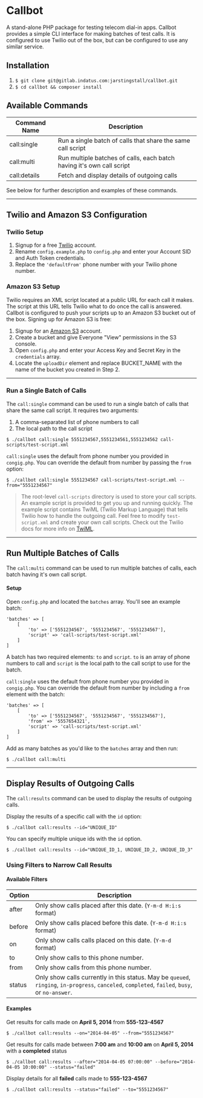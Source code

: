 # Callbot

A stand-alone PHP package for testing telecom dial-in apps. Callbot provides a simple CLI interface for making batches of test calls. It is configured to use Twilio out of the box, but can be configured to use any similar service.

## Installation

1. `$ git clone git@gitlab.indatus.com:jarstingstall/callbot.git`
2. `$ cd callbot && composer install`

## Available Commands

| Command Name | Description                                                           |
| ------------ | --------------------------------------------------------------------- |
| call:single  | Run a single batch of calls that share the same call script           |
| call:multi   | Run multiple batches of calls, each batch having it's own call script |
| call:details | Fetch and display details of outgoing calls                           |

See below for further description and examples of these commands.


---

## Twilio and Amazon S3 Configuration

### Twilio Setup

1. Signup for a free [Twilio](https://www.twilio.com/try-twilio) account.
2. Rename `config.example.php` to `config.php` and enter your Account SID and Auth Token credentials.
3. Replace the `'defaultFrom'` phone number with your Twilio phone number.

### Amazon S3 Setup

Twilio requires an XML script located at a public URL for each call it makes. The script at this URL tells Twilio what to do once the call is answered. Callbot is configured to push your scripts up to an Amazon S3 bucket out of the box. Signing up for Amazon S3 is free:

1. Signup for an [Amazon S3](https://console.aws.amazon.com/s3/) account.
2. Create a bucket and give Everyone "View" permissions in the S3 console.
3. Open `config.php` and enter your Access Key and Secret Key in the `credentials` array.
4. Locate the `uploadDir` element and replace BUCKET_NAME with the name of the bucket you created in Step 2.


---

### Run a Single Batch of Calls

The `call:single` command can be used to run a single batch of calls that share the same call script. It requires two arguments:

1. A comma-separated list of phone numbers to call
2. The local path to the call script

```
$ ./callbot call:single 5551234567,5551234561,5551234562 call-scripts/test-script.xml
```

`call:single` uses the default from phone number you provided in `congig.php`. You can override the default from number by passing the `from` option:

```
$ ./callbot call:single 5551234567 call-scripts/test-script.xml --from="5551234567"
```

> The root-level `call-scripts` directory is used to store your call scripts. An example script is provided to
> get you up and running quickly. The example script contains TwiML (Twilio Markup Language) that tells Twilio
> how to handle the outgoing call. Feel free to modify `test-script.xml` and create your own call scripts.
> Check out the Twilio docs for more info on [TwiML](https://www.twilio.com/docs/api/twiml).


---

## Run Multiple Batches of Calls

The `call:multi` command can be used to run multiple batches of calls, each batch having it's own call script.

#### Setup

Open `config.php` and located the `batches` array. You'll see an example batch:

```
'batches' => [
    [
        'to' => ['5551234567', '5551234567', '5551234567'],
        'script' => 'call-scripts/test-script.xml'
    ]
]
```

A batch has two required elements: `to` and `script`. `to` is an array of phone numbers to call and `script` is the local path to the call script to use for the batch.

`call:single` uses the default from phone number you provided in `congig.php`. You can override the default from number by including a `from` element with the batch:

```
'batches' => [
    [
        'to' => ['5551234567', '5551234567', '5551234567'],
        'from' => '5557654321',
        'script' => 'call-scripts/test-script.xml'
    ]
]
```

Add as many batches as you'd like to the `batches` array and then run:

```
$ ./callbot call:multi
```


---

## Display Results of Outgoing Calls

The `call:results` command can be used to display the results of outgoing calls.

Display the results of a specific call with the `id` option:

```
$ ./callbot call:results --id="UNIQUE_ID"
```

You can specify multiple unique ids with the `id` option.

```
$ ./callbot call:results --id="UNIQUE_ID_1, UNIQUE_ID_2, UNIQUE_ID_3"
```

### Using Filters to Narrow Call Results

#### Available Filters

| Option | Description                               |
| ------ | ----------------------------------------- |
| after  | Only show calls placed after this date. (`Y-m-d H:i:s` format)   |
| before | Only show calls placed before this date. (`Y-m-d H:i:s` format)  |
| on     | Only show calls calls placed on this date. (`Y-m-d` format)|
| to     | Only show calls to this phone number.      |
| from   | Only show calls from this phone number.    |
| status | Only show calls currently in this status. May be `queued`, `ringing`, `in-progress`, `canceled`, `completed`, `failed`, `busy`, or `no-answer`. |

#### Examples

Get results for calls made on **April 5, 2014** from **555-123-4567**

```
$ ./callbot call:results --on="2014-04-05" --from="5551234567"
```

Get results for calls made between **7:00 am** and **10:00 am** on **April 5, 2014** with a **completed** status

```
$ ./callbot call:results --after="2014-04-05 07:00:00" --before="2014-04-05 10:00:00" --status="failed"
```

Display details for all **failed** calls made to **555-123-4567**

```
$ ./callbot call:results --status="failed" --to="5551234567"
```
